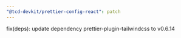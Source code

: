 ```yaml
---
"@tcd-devkit/prettier-config-react": patch
---
```


fix(deps): update dependency prettier-plugin-tailwindcss to v0.6.14
